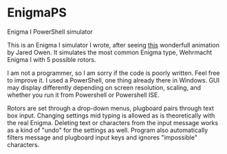 # EnigmaPS
Enigma I PowerShell simulator

This is an Enigma I simulator I wrote, after seeing [this](https://www.youtube.com/watch?v=ybkkiGtJmkM) wonderfull animation by Jared Owen. It simulates the most common Enigma type, Wehrmacht Enigma I with 5 possible rotors.

I am not a programmer, so I am sorry if the code is poorly written. Feel free to improve it. I used a PowerShell, one thing already there in Windows. GUI may display differently depending on screen resolution, scaling, and whether you run it from Powershell or Powershell ISE. 

Rotors are set through a drop-down menus, plugboard pairs through text box input. Changing settings mid typing is allowed as is theoretically with the real Enigma. Deleting text or characters from the input message works as a kind of "undo" for the settings as well. Program also automatically filters message and plugboard input keys and ignores "impossible" characters.
